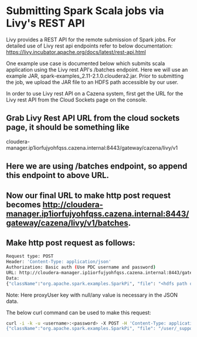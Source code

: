 # Submitting Spark Scala jobs via Livy's REST API

Livy provides a REST API for the remote submission of Spark jobs. For detailed use of Livy rest api endpoints refer to below documentation:
https://livy.incubator.apache.org/docs/latest/rest-api.html

One example use case is documented below which submits scala application using the Livy rest API's /batches endpoint. Here we will use an example JAR, spark-examples_2.11-2.1.0.cloudera2.jar. Prior to submitting the job, we upload the JAR file to an HDFS path accessible by our user.

In order to use Livy rest API on a Cazena system, first get the URL for the Livy rest API from the Cloud Sockets page on the console.

## Grab Livy Rest API URL from the cloud sockets page, it should be something like
cloudera-manager.ip1iorfujyohfqss.cazena.internal:8443/gateway/cazena/livy/v1

## Here we are using /batches endpoint, so append this endpoint to above URL.

## Now our final URL to make http post request becomes http://cloudera-manager.ip1iorfujyohfqss.cazena.internal:8443/gateway/cazena/livy/v1/batches.

## Make http post request as follows:

```bash
Request type: POST
Header: 'Content-Type: application/json'
Authorization: Basic auth (Use PDC username and password)
URL: http://cloudera-manager.ip1iorfujyohfqss.cazena.internal:8443/gateway/cazena/livy/v1/batches
Data:
{"className":"org.apache.spark.examples.SparkPi", "file": "<hdfs path of example jar file>", "proxyUser":""}
```

Note: Here proxyUser key with null/any value is necessary in the JSON data.

The below curl command can be used to make this request:

```bash
curl -i -k -u <username>:<password> -X POST -H 'Content-Type: application/json' 'http://cloudera-manager.ip1iorfujyohfqss.cazena.internal:8443/gateway/cazena/livy/v1/batches' --data '
{"className":"org.apache.spark.examples.SparkPi", "file": "/user/_support/spark-examples_2.11-2.1.0.cloudera2.jar", "proxyUser":""}
```